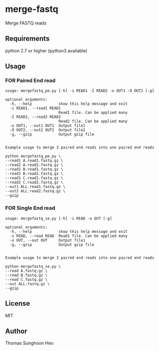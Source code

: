 # merge-fastq
Merge FASTQ reads

## Requirements
python 2.7 or higher (python3 available)

## Usage

### FOR Paired End read 
```
usage: mergefastq_pe.py [-h] -i READ1 -I READ2 -o OUT1 -O OUT2 [-g]

optional arguments:
  -h, --help            show this help message and exit
  -i READ1, --read1 READ1
                        Read1 file. Can be applied many
  -I READ2, --read2 READ2
                        Read2 file. Can be applied many
  -o OUT1, --out1 OUT1  Output file1
  -O OUT2, --out2 OUT2  Output file2
  -g, --gzip            Output gzip file


Example usage to merge 3 paired end reads into one paired end reads

python mergefastq_pe.py \
--read1 A.read1.fastq.gz \
--read2 A.read2.fastq.gz \
--read1 B.read1.fastq.gz \
--read2 B.read2.fastq.gz \
--read1 C.read1.fastq.gz \
--read2 C.read2.fastq.gz \
--out1 ALL.read1.fastq.gz \
--out2 ALL.read2.fastq.gz \
--gzip
```

### FOR Single End read
```
usage: mergefastq_se.py [-h] -i READ -o OUT [-g]

optional arguments:
  -h, --help            show this help message and exit
  -i READ, --read READ  Read1 file. Can be applied many
  -o OUT, --out OUT     Output file1
  -g, --gzip            Output gzip file


Example usage to merge 3 paired end reads into one paired end reads

python mergefastq_se.py \
--read A.fastq.gz \
--read B.fastq.gz \
--read C.fastq.gz \
--out ALL.fastq.gz \
--gzip
```
## License
MIT

## Author
Thomas Sunghoon Heo
